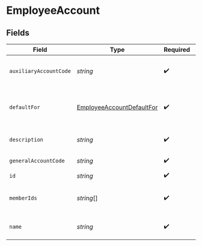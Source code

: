 # EmployeeAccount


## Fields

| Field                                                                         | Type                                                                          | Required                                                                      | Description                                                                   |
| ----------------------------------------------------------------------------- | ----------------------------------------------------------------------------- | ----------------------------------------------------------------------------- | ----------------------------------------------------------------------------- |
| `auxiliaryAccountCode`                                                        | *string*                                                                      | :heavy_check_mark:                                                            | Auxiliary account code (if exists)                                            |
| `defaultFor`                                                                  | [EmployeeAccountDefaultFor](../../models/shared/employeeaccountdefaultfor.md) | :heavy_check_mark:                                                            | An account can be set as default for all employees                            |
| `description`                                                                 | *string*                                                                      | :heavy_check_mark:                                                            | Account description (if exists)                                               |
| `generalAccountCode`                                                          | *string*                                                                      | :heavy_check_mark:                                                            | Account code                                                                  |
| `id`                                                                          | *string*                                                                      | :heavy_check_mark:                                                            | Account ID                                                                    |
| `memberIds`                                                                   | *string*[]                                                                    | :heavy_check_mark:                                                            | The ids of the users assigned to the account                                  |
| `name`                                                                        | *string*                                                                      | :heavy_check_mark:                                                            | Account name (if exists)                                                      |